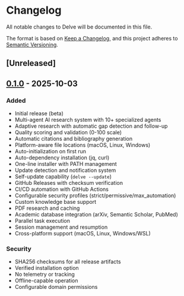 # Changelog

All notable changes to Delve will be documented in this file.

The format is based on [Keep a Changelog](https://keepachangelog.com/en/1.0.0/),
and this project adheres to [Semantic Versioning](https://semver.org/spec/v2.0.0.html).

## [Unreleased]

## [0.1.0] - 2025-10-03

### Added

- Initial release (beta)
- Multi-agent AI research system with 10+ specialized agents
- Adaptive research with automatic gap detection and follow-up
- Quality scoring and validation (0-100 scale)
- Automatic citations and bibliography generation
- Platform-aware file locations (macOS, Linux, Windows)
- Auto-initialization on first run
- Auto-dependency installation (jq, curl)
- One-line installer with PATH management
- Update detection and notification system
- Self-update capability (`delve --update`)
- GitHub Releases with checksum verification
- CI/CD automation with GitHub Actions
- Configurable security profiles (strict/permissive/max_automation)
- Custom knowledge base support
- PDF research and caching
- Academic database integration (arXiv, Semantic Scholar, PubMed)
- Parallel task execution
- Session management and resumption
- Cross-platform support (macOS, Linux, Windows/WSL)

### Security

- SHA256 checksums for all release artifacts
- Verified installation option
- No telemetry or tracking
- Offline-capable operation
- Configurable domain permissions

[0.1.0]: https://github.com/yaniv-golan/delve/releases/tag/v0.1.0
